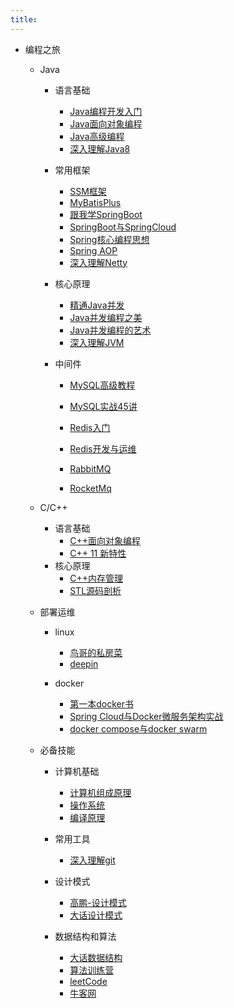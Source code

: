 ```yaml
---
title: 
---
```


- 编程之旅

  - Java

    - 语言基础

      - [ Java编程开发入门](https://www.mldn.cn/course/60/tasks)
      - [Java面向对象编程](https://www.mldn.cn/course/61)
      - [Java高级编程](https://www.mldn.cn/course/68/tasks)
      - [深入理解Java8](https://www.bilibili.com/video/BV1w4411e7T8?spm_id_from=333.337.search-card.all.click)

    - 常用框架

      - [SSM框架](https://www.bilibili.com/video/BV1mE411X7yp?spm_id_from=333.999.0.0)
      - [MyBatisPlus](https://www.bilibili.com/video/BV1Zs411g76a?spm_id_from=333.999.0.0)
      - [跟我学SpringBoot](https://www.itmuch.com/spring-cloud/spring-cloud-index/)
      - [SpringBoot与SpringCloud](https://www.bilibili.com/video/BV1Me411W7rP?spm_id_from=333.999.0.0)
      - [Spring核心编程思想](https://time.geekbang.org/course/intro/100042601)
      - [Spring AOP](https://time.geekbang.org/course/intro/100066301)
      - [深入理解Netty](https://www.bilibili.com/video/BV1c4411J7Ty?spm_id_from=333.337.search-card.all.click)

    - 核心原理

      - [精通Java并发](https://www.bilibili.com/video/BV1qK4y1t78Z?spm_id_from=333.337.search-card.all.click)
      - [Java并发编程之美](https://www.52doc.com/detail/3492)
      - [Java并发编程的艺术](https://www.52doc.com/detail/913)
      - [深入理解JVM](https://www.bilibili.com/video/BV1j4411e72k?spm_id_from=333.337.search-card.all.click)

    - 中间件

      - [MySQL高级教程](https://www.bilibili.com/video/BV1t4411L7fh?spm_id_from=333.999.0.0)

      - [MySQL实战45讲](https://time.geekbang.org/column/intro/100020801)
      - [Redis入门](https://www.bilibili.com/video/BV1S54y1R7SB?spm_id_from=333.999.0.0)
      - [Redis开发与运维](https://www.52doc.com/detail/617)
      - [RabbitMQ](https://www.bilibili.com/video/BV1dX4y1V73G?spm_id_from=333.337.search-card.all.click)
      - [RocketMq](https://github.com/apache/rocketmq/tree/master/docs/cn)

  - C/C++

    - 语言基础
      - [C++面向对象编程](https://www.youtube.com/watch?v=2S-tJaPKFdQ&list=PL-X74YXt4LVZ137kKM5dNfCIC4tsScerb)
      - [C++ 11 新特性](https://www.youtube.com/watch?v=xqKFjwn45gw&list=PL-X74YXt4LVYo_bk-jHMV5T3LHRYRbZoH)
    - 核心原理
      - [C++内存管理](https://www.youtube.com/watch?v=N27j6snKcxI&list=PLTcwR9j5y6W2eH37R2_4oEO4Y0tksot56)
      - [STL源码剖析](https://www.youtube.com/watch?v=Edcwv38c7d4&list=PLTcwR9j5y6W2Bf4S-qi0HBQlHXQVFoJrP)

  - 部署运维

    - linux
      - [鸟哥的私房菜](https://www.52doc.com/detail/31341)
      - [deepin](https://www.deepin.org/en/)

    - docker
      - [第一本docker书](https://www.52doc.com/detail/3180)
      - [Spring Cloud与Docker微服务架构实战](https://www.52doc.com/detail/47969)
      - [docker compose与docker swarm](https://www.bilibili.com/video/BV1kv411q7Qc?spm_id_from=333.999.0.0)

  - 必备技能

    - 计算机基础

      - [计算机组成原理](https://www.bilibili.com/video/BV1WW411Q7PF?p=1)
      - [操作系统](https://www.bilibili.com/video/BV1uW411f72n?from=search&seid=9286535166671006927&spm_id_from=333.337.0.0)
      - [编译原理](https://www.youtube.com/watch?v=7oHgs64KK7I&list=PLQEJNz6Rc2zfI7AP37dHTnI7W7g368nL8&index=1)

    - 常用工具

      - [深入理解git](https://www.bilibili.com/video/BV1G4411a7Jk?spm_id_from=333.788.top_right_bar_window_custom_collection.content.click)

    - 设计模式
      - [高鹏-设计模式](https://www.bilibili.com/video/BV1Qx411o7tN?spm_id_from=333.788.top_right_bar_window_custom_collection.content.click)
      - [大话设计模式](https://www.52doc.com/detail/816)
    - 数据结构和算法
      - [大话数据结构](https://www.52doc.com/detail/2869)
      - [算法训练营](https://www.youtube.com/watch?v=ozSyNPc5m2k&list=PLoZQ0sz6CBHH_DngliTZAhHxamus0gofC)
      - [leetCode](https://leetcode-cn.com/problemset/all/)
      - [牛客网](https://www.nowcoder.com/)
